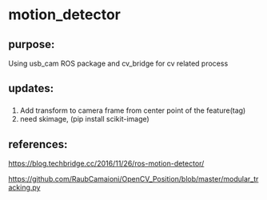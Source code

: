 # motion_detector
## purpose:
Using usb_cam ROS package and cv_bridge for cv related process

## updates:
### 
1. Add transform to camera frame from center point of the feature(tag)
2. need skimage, (pip install scikit-image) 
## references:
https://blog.techbridge.cc/2016/11/26/ros-motion-detector/

https://github.com/RaubCamaioni/OpenCV_Position/blob/master/modular_tracking.py

